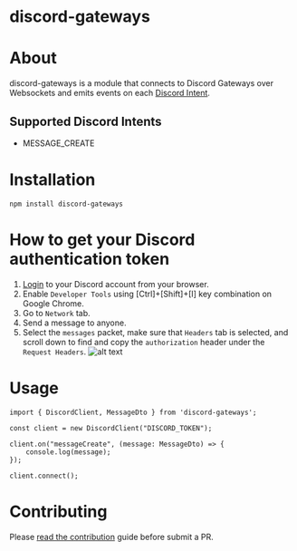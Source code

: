 # discord-gateways

# About
discord-gateways is a module that connects to Discord Gateways over Websockets and emits events on each [Discord Intent](https://discord.com/developers/docs/topics/gateway#list-of-intents).

## Supported Discord Intents
- MESSAGE_CREATE

# Installation
`npm install discord-gateways`

# How to get your Discord authentication token
1. [Login](https://discord.com/) to your Discord account from your browser.
2. Enable `Developer Tools` using [Ctrl]+[Shift]+[I] key combination on Google Chrome.
3. Go to `Network` tab.
4. Send a message to anyone.
5. Select the `messages` packet, make sure that `Headers` tab is selected, and scroll down to find and copy the `authorization` header under the `Request Headers`.
![alt text](https://github.com/gsoultos/discord-gateways/blob/master/assets/discord_token_instructions.png)

# Usage
```
import { DiscordClient, MessageDto } from 'discord-gateways';

const client = new DiscordClient("DISCORD_TOKEN");

client.on("messageCreate", (message: MessageDto) => {
    console.log(message);
});

client.connect();
```

# Contributing
Please [read the contribution](https://github.com/gsoultos/discord-gateways/blob/master/CONTRIBUTING.md) guide before submit a PR.